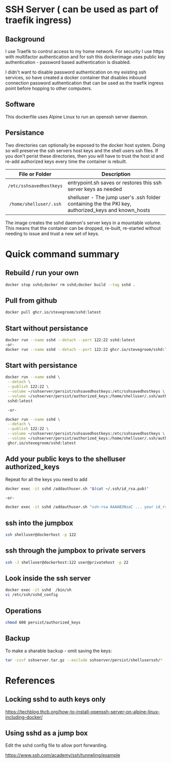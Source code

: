 # SSH Server ( can be used as part of traefik ingress)

## Background

I use Traefik to control access to my home network. For security I use 
https with multifactor authentication and for ssh this dockerimage uses public key authentication - password based authentication is disabled.

I didn't want to disable password authentication on my existing ssh services, so have created a docker container that disables inbound connection password authentication that can be used as the traefik ingress point before hopping to other computers.

## Software

This dockerfile uses Alpine Linux to run an openssh server daemon. 

## Persistance

Two directories can optionally be exposed to the docker host system. Doing so will preserve the ssh servers host keys and the shell users ssh files. If you don't perist these directories, then you will have to trust the host id and re-add authorized keys every time the container is rebuilt.

| File or Folder | Description |
| -------------- | ----------- |
| ```/etc/sshsavedhostkeys``` | entrypoint.sh saves or restores this ssh server keys as needed|
| ```/home/shelluser/.ssh```  | shelluser - The jump user's .ssh folder containing the the PKI key, authorized_keys and known_hosts |

The image creates the sshd daemon's server keys in a mountable volume. This means that the container can be dropped, re-built, re-started without needing to issue and trust a new set of keys. 

# Quick command summary

## Rebuild / run your own

```bash
docker stop sshd;docker rm sshd;docker build --tag sshd .
```

## Pull from github

```bash
docker pull ghcr.io/stevegroom/sshd:latest
```

## Start without persistance

```bash
docker run --name sshd --detach --port 122:22 sshd:latest
-or-
docker run --name sshd --detach --port 122:22 ghcr.io/stevegroom/sshd:latest
```

## Start with persistance

```bash
docker run --name sshd \
 --detach \
 --publish 122:22 \
 --volume ~/sshserver/persist/sshsavedhostkeys:/etc/sshsavedhostkeys \
 --volume ~/sshserver/persist/authorized_keys:/home/shelluser/.ssh/authorized_keys \
 sshd:latest

 -or-

docker run --name sshd \
 --detach \
 --publish 122:22 \
 --volume ~/sshserver/persist/sshsavedhostkeys:/etc/sshsavedhostkeys \
 --volume ~/sshserver/persist/authorized_keys:/home/shelluser/.ssh/authorized_keys \
 ghcr.io/stevegroom/sshd:latest
```

## Add your public keys to the shelluser authorized_keys

Repeat for all the keys you need to add

```bash
docker exec -it sshd /addauthuser.sh "$(cat ~/.ssh/id_rsa.pub)"

-or-

docker exec -it sshd /addauthuser.sh "ssh-rsa AAAAB3NzaC ... your id_rsa.pub ...GVVqApPd steve@slice.lan"
```

## ssh into the jumpbox

```bash
ssh shelluser@dockerhost -p 122
```

## ssh through the jumpbox to private servers

```bash
ssh -J shelluser@dockerhost:122 user@privatehost -p 22
```

## Look inside the ssh server

```bash
docker exec -it sshd  /bin/sh
vi /etc/ssh/sshd_config
```

## Operations 

```bash
chmod 600 persist/authorized_keys

```

## Backup

To make a sharable backup - omit saving the keys:

```bash
tar -czvf sshserver.tar.gz --exclude sshserver/persist/shelluserssh/* --exclude sshserver/persist/sshsavedhostkeys/ sshserver 
```

# References

## Locking sshd to auth keys only 

https://techblog.thcb.org/how-to-install-openssh-server-on-alpine-linux-including-docker/ 

## Using sshd as a jump box 

Edit the sshd config file to allow port forwarding.

<https://www.ssh.com/academy/ssh/tunneling/example>
